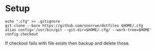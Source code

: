 # Setup

```
echo ".cfg" >> .gitignore
git clone --bare https://github.com/snorrwe/dotfiles $HOME/.cfg
alias config='/usr/bin/git --git-dir=$HOME/.cfg/ --work-tree=$HOME'
config checkout
```

If checkout fails with file exists then backup and delete those.
